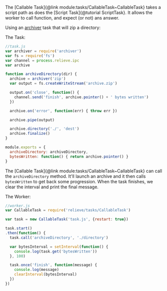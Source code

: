 The [Callable Task]{@link module:tasks/CallableTask~CallableTask} takes a script path as does the [Script Task]{@tutorial ScriptTask}. It allows the worker to call function, and expect (or not) ans answer.

Using an [archiver](https://github.com/archiverjs) task that will zip a directory:

The Task:

```javascript
//task.js
var archiver = require('archiver')
var fs = require('fs')
var channel = process.relieve.ipc
var archive

function archiveDirectory(dir) {
  archive = archiver('zip')
  var output = fs.createWriteStream('archive.zip')

  output.on('close', function() {
    channel.send('finish', archive.pointer() + ' bytes written')
  })

  archive.on('error', function(err) { throw err })

  archive.pipe(output)

  archive.directory('./', 'dest')
  archive.finalize()
}

module.exports = {
  archiveDirectory: archiveDirectory,
  bytesWritten: function() { return archive.pointer() }
}
```

The [Callable Task]{@link module:tasks/CallableTask~CallableTask} can call the `archiveDirectory` method. It'll launch an archive and it then calls `bytesWritten` to get back some progression. When the task finishes, we clear the interval and print the final message.

The Worker:

```javascript
//worker.js
var CallableTask = require('relieve/tasks/CallableTask')

var task = new CallableTask('task.js', {restart: true})

task.start()
.then(function() {
  task.call('archiveDirectory', './directory')

  var bytesInterval = setInterval(function() {
    console.log(task.get('bytesWritten'))
  }, 100)

  task.once('finish', function(message) {
    console.log(message)
    clearInterval(bytesInterval)
  })
})
```
